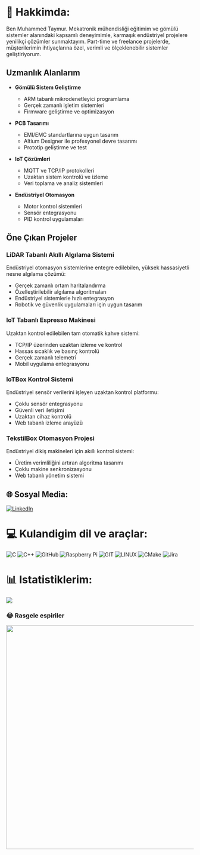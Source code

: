 # 💫 Hakkimda:


Ben Muhammed Taymur. Mekatronik mühendisliği eğitimim ve gömülü sistemler alanındaki kapsamlı deneyimimle, karmaşık endüstriyel projelere yenilikçi çözümler sunmaktayım. Part-time ve freelance projelerde, müşterilerimin ihtiyaçlarına özel, verimli ve ölçeklenebilir sistemler geliştiriyorum.

## Uzmanlık Alanlarım

- **Gömülü Sistem Geliştirme**
  - ARM tabanlı mikrodenetleyici programlama
  - Gerçek zamanlı işletim sistemleri
  - Firmware geliştirme ve optimizasyon

- **PCB Tasarımı**
  - EMI/EMC standartlarına uygun tasarım
  - Altium Designer ile profesyonel devre tasarımı
  - Prototip geliştirme ve test

- **IoT Çözümleri**
  - MQTT ve TCP/IP protokolleri
  - Uzaktan sistem kontrolü ve izleme
  - Veri toplama ve analiz sistemleri

- **Endüstriyel Otomasyon**
  - Motor kontrol sistemleri
  - Sensör entegrasyonu
  - PID kontrol uygulamaları

## Öne Çıkan Projeler

### LiDAR Tabanlı Akıllı Algılama Sistemi
Endüstriyel otomasyon sistemlerine entegre edilebilen, yüksek hassasiyetli nesne algılama çözümü:
- Gerçek zamanlı ortam haritalandırma
- Özelleştirilebilir algılama algoritmaları
- Endüstriyel sistemlerle hızlı entegrasyon
- Robotik ve güvenlik uygulamaları için uygun tasarım

### IoT Tabanlı Espresso Makinesi
Uzaktan kontrol edilebilen tam otomatik kahve sistemi:
- TCP/IP üzerinden uzaktan izleme ve kontrol
- Hassas sıcaklık ve basınç kontrolü
- Gerçek zamanlı telemetri
- Mobil uygulama entegrasyonu

### IoTBox Kontrol Sistemi
Endüstriyel sensör verilerini işleyen uzaktan kontrol platformu:
- Çoklu sensör entegrasyonu
- Güvenli veri iletişimi
- Uzaktan cihaz kontrolü
- Web tabanlı izleme arayüzü

### TekstilBox Otomasyon Projesi
Endüstriyel dikiş makineleri için akıllı kontrol sistemi:
- Üretim verimliliğini artıran algoritma tasarımı
- Çoklu makine senkronizasyonu
- Web tabanlı yönetim sistemi


## 🌐 Sosyal Media:
[![LinkedIn](https://img.shields.io/badge/LinkedIn-%230077B5.svg?logo=linkedin&logoColor=white)](https://linkedin.com/in/https://www.linkedin.com/in/muhammed-taymur-aaa770281) 

# 💻 Kulandigim dil ve araçlar:
![C](https://img.shields.io/badge/c-%2300599C.svg?style=for-the-badge&logo=c&logoColor=white) ![C++](https://img.shields.io/badge/c++-%2300599C.svg?style=for-the-badge&logo=c%2B%2B&logoColor=white) ![GitHub](https://img.shields.io/badge/GitHub-%23121011.svg?style=for-the-badge&logo=github&logoColor=white) ![Raspberry Pi](https://img.shields.io/badge/-RaspberryPi-C51A4A?style=for-the-badge&logo=Raspberry-Pi) ![GIT](https://img.shields.io/badge/Git-fc6d26?style=for-the-badge&logo=git&logoColor=white) ![LINUX](https://img.shields.io/badge/Linux-FCC624?style=for-the-badge&logo=linux&logoColor=black)  ![CMake](https://img.shields.io/badge/CMake-%23008FBA.svg?style=for-the-badge&logo=cmake&logoColor=white) ![Jira](https://img.shields.io/badge/jira-%230A0FFF.svg?style=for-the-badge&logo=jira&logoColor=white)

# 📊 Istatistiklerim:
![](https://github-readme-streak-stats.herokuapp.com/?user=ByTaymur&theme=react&hide_border=true)<br/>

### 😂 Rasgele espiriler
<img src='https://randommeme-five.vercel.app/' style="height: 600px;"/>



